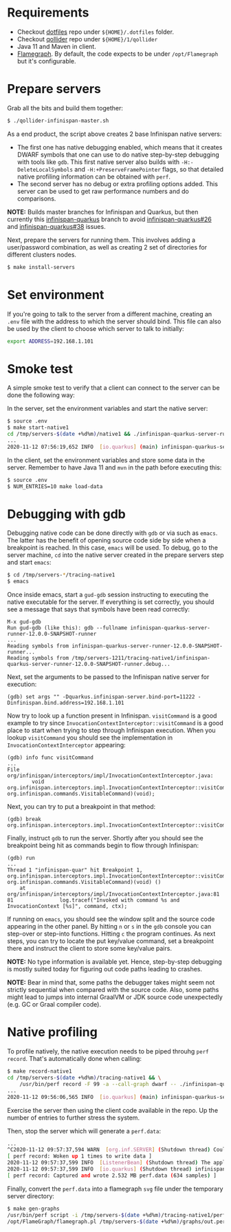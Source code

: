 # Requirements

* Checkout
[dotfiles](https://github.com/galderz/dotfiles/blob/master/qollider/qollider.sh)
repo under `${HOME}/.dotfiles` folder.
* Checkout
[qollider](https://github.com/galderz/qollider)
repo under `${HOME}/1/qollider`
* Java 11 and Maven in client.
* [Flamegraph](https://github.com/brendangregg/FlameGraph).
By default, the code expects to be under `/opt/Flamegraph` but it's configurable.

# Prepare servers

Grab all the bits and build them together:

```bash
$ ./qollider-infinispan-master.sh
```

As a end product, the script above creates 2 base Infinispan native servers:

* The first one has native debugging enabled,
which means that it creates DWARF symbols that one can use to do native step-by-step debugging with tools like `gdb`.
This first native server also builds with `-H:-DeleteLocalSymbols` and `-H:+PreserveFramePointer` flags,
so that detailed native profiling information can be obtained with `perf`.
* The second server has no debug or extra profiling options added.
This server can be used to get raw performance numbers and do comparisons.

**NOTE:** Builds master branches for Infinispan and Quarkus,
but then currently this
[infinispan-quarkus](https://github.com/galderz/infinispan-quarkus/commits/t_fix_cli_java_26)
branch to avoid
[infinispan-quarkus#26](https://github.com/infinispan/infinispan-quarkus/issues/26)
and
[infinispan-quarkus#38](https://github.com/infinispan/infinispan-quarkus/issues/38)
issues.

Next, prepare the servers for running them.
This involves adding a user/password combination,
as well as creating 2 set of directories for different clusters nodes.

```bash
$ make install-servers
```

# Set environment

If you're going to talk to the server from a different machine,
creating an `.env` file with the address to which the server should bind.
This file can also be used by the client to choose which server to talk to initially:

```bash
export ADDRESS=192.168.1.101
```

# Smoke test

A simple smoke test to verify that a client can connect to the server can be done the following way:

In the server, set the environment variables and start the native server:

```bash
$ source .env
$ make start-native1
cd /tmp/servers-$(date +%d%m)/native1 && ./infinispan-quarkus-server-runner-12.0.0-SNAPSHOT-runner "" -Dquarkus.infinispan-server.bind-port=11222 -Dinfinispan.bind.address=192.168.1.101
...
2020-11-12 07:56:19,652 INFO  [io.quarkus] (main) infinispan-quarkus-server-runner 12.0.0-SNAPSHOT native (powered by Quarkus 999-SNAPSHOT) started in 2.111s.
```

In the client, set the environment variables and store some data in the server.
Remember to have Java 11 and `mvn` in the path before executing this:

```bash
$ source .env
$ NUM_ENTRIES=10 make load-data
```

# Debugging with gdb

Debugging native code can be done directly with `gdb`
or via such as `emacs`.
The latter has the benefit of opening source code side by side when a breakpoint is reached.
In this case, `emacs` will be used.
To debug, go to the server machine, `cd` into the native server created in the prepare servers step and start `emacs`:

```bash
$ cd /tmp/servers-*/tracing-native1
$ emacs
```

Once inside emacs,
start a `gud-gdb` session instructing to executing the native executable for the server.
If everything is set correctly, you should see a message that says that symbols have been read correctly:

```
M-x gud-gdb
Run gud-gdb (like this): gdb --fullname infinispan-quarkus-server-runner-12.0.0-SNAPSHOT-runner
...
Reading symbols from infinispan-quarkus-server-runner-12.0.0-SNAPSHOT-runner...
Reading symbols from /tmp/servers-1211/tracing-native1/infinispan-quarkus-server-runner-12.0.0-SNAPSHOT-runner.debug...
```

Next, set the arguments to be passed to the Infinispan native server for execution:

```
(gdb) set args "" -Dquarkus.infinispan-server.bind-port=11222 -Dinfinispan.bind.address=192.168.1.101
```

Now try to look up a function present in Infinispan.
`visitCommand` is a good example to try since `InvocationContextInterceptor::visitCommand`
is a good place to start when trying to step through Infinispan execution.
When you lookup `visitCommand` you should see the implementation in `InvocationContextInterceptor` appearing:

```
(gdb) info func visitCommand
...
File org/infinispan/interceptors/impl/InvocationContextInterceptor.java:
        void org.infinispan.interceptors.impl.InvocationContextInterceptor::visitCommand(org.infinispan.context.InvocationContext, org.infinispan.commands.VisitableCommand)(void);
```

Next, you can try to put a breakpoint in that method:

```
(gdb) break org.infinispan.interceptors.impl.InvocationContextInterceptor::visitCommand
```

Finally, instruct `gdb` to run the server.
Shortly after you should see the breakpoint being hit as commands begin to flow through Infinispan:

```
(gdb) run
...
Thread 1 "infinispan-quar" hit Breakpoint 1, org.infinispan.interceptors.impl.InvocationContextInterceptor::visitCommand(org.infinispan.context.InvocationContext, org.infinispan.commands.VisitableCommand)(void) ()                                                                  
    at org/infinispan/interceptors/impl/InvocationContextInterceptor.java:81
81               log.tracef("Invoked with command %s and InvocationContext [%s]", command, ctx);
```

If running on `emacs`,
you should see the window split and the source code appearing in the other panel.
By hitting `n` or `s` in the `gdb` console you can step-over or step-into functions.
Hitting `c` the program continues.
As next steps, you can try to locate the put key/value command, set a breakpoint there and instruct the client to store some key/value pairs.

**NOTE:** No type information is available yet.
Hence, step-by-step debugging is mostly suited today for figuring out code paths leading to crashes.

**NOTE:** Bear in mind that,
some paths the debugger takes might seem not strictly sequential when compared with the source code.
Also, some paths might lead to jumps into internal GraalVM or JDK source code unexpectedly (e.g. GC or Graal compiler code).

# Native profiling

To profile natively, the native execution needs to be piped throuhg `perf record`.
That's automatically done when calling:

```bash
$ make record-native1
cd /tmp/servers-$(date +%d%m)/tracing-native1 && \
	/usr/bin/perf record -F 99 -a --call-graph dwarf -- ./infinispan-quarkus-server-runner-12.0.0-SNAPSHOT-runner "" -Dquarkus.infinispan-server.bind-port=11222 -Dinfinispan.bind.address=192.168.1.163
...
2020-11-12 09:56:06,565 INFO  [io.quarkus] (main) infinispan-quarkus-server-runner 12.0.0-SNAPSHOT native (powered by Quarkus 999-SNAPSHOT) started in 2.103s.
```

Exercise the server then using the client code available in the repo.
Up the number of entries to further stress the system.

Then, stop the server which will generate a `perf.data`:

```bash
...
^C2020-11-12 09:57:37,594 WARN  [org.inf.SERVER] (Shutdown thread) Could not register the ServerInitialContextFactoryBuilder. JNDI will not be available
[ perf record: Woken up 1 times to write data ]
2020-11-12 09:57:37,599 INFO  [ListenerBean] (Shutdown thread) The application is stopping...
2020-11-12 09:57:37,599 INFO  [io.quarkus] (Shutdown thread) infinispan-quarkus-server-runner stopped in 0.005s
[ perf record: Captured and wrote 2.532 MB perf.data (634 samples) ]
```

Finally, convert the `perf.data` into a flamegraph `svg` file under the temporary server directory:

```bash
$ make gen-graphs
/usr/bin/perf script -i /tmp/servers-$(date +%d%m)/tracing-native1/perf.data | /opt/FlameGraph/stackcollapse-perf.pl > /tmp/servers-$(date +%d%m)/graphs/out.perf-folded
/opt/FlameGraph/flamegraph.pl /tmp/servers-$(date +%d%m)/graphs/out.perf-folded > /tmp/servers-$(date +%d%m)/graphs/native1-perf-kernel.svg
```
